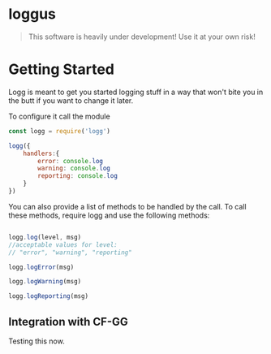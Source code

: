 # loggus

> This software is heavily under development! Use it at your own risk!

# Getting Started

Logg is meant to get you started logging stuff in a way that won't bite you in the butt if you want to change it later.

To configure it call the module

```js
const logg = require('logg')

logg({
    handlers:{
        error: console.log
        warning: console.log
        reporting: console.log
    }
})
```

You can also provide a list of methods to be handled by the call. To call these methods, require logg and use the following methods:

```js

logg.log(level, msg)
//acceptable values for level:
// "error", "warning", "reporting"

logg.logError(msg)

logg.logWarning(msg)

logg.logReporting(msg)

```

## Integration with CF-GG
Testing this now.